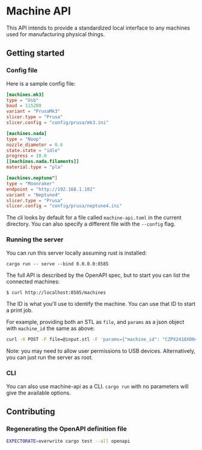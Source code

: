 # Machine API

This API intends to provide a standardized local interface to any machines used for manufacturing physical things.

## Getting started

### Config file

Here is a sample config file:

```toml
[machines.mk3]
type = "Usb"
baud = 115200
variant = "PrusaMk3"
slicer.type = "Prusa"
slicer.config = "config/prusa/mk3.ini"

[machines.nada]
type = "Noop"
nozzle_diameter = 0.6
state.state = "idle"
progress = 10.0
[[machines.nada.filaments]]
material.type = "pla"

[machines.neptune"]
type = "Moonraker"
endpoint = "http://192.168.1.102"
variant = "Neptune4"
slicer.type = "Prusa"
slicer.config = "config/prusa/neptune4.ini"
```

The cli looks by default for a file called `machine-api.toml` in the current
directory. You can also specify a different file with the `--config` flag.


### Running the server 

You can run this server locally assuming rust is installed:

```
cargo run -- serve --bind 0.0.0.0:8585
```

The full API is described by the OpenAPI spec, but to start you can list the connected machines:

```bash
$ curl http://localhost:8585/machines
```

The ID is what you'll use to identify the machine. You can use that ID to start a print job. 

For example, providing both an STL as `file`, and `params` as a json object with `machine_id` the same as above:

```bash
curl -X POST -F file=@input.stl -F 'params={"machine_id": "CZPX2418X004XK68718", "job_name": "my-cool-job"}' http://localhost:8585/print
```

Note: you may need to allow user permissions to USB devices. Alternatively, you can just run the server as root.

### CLI

You can also use machine-api as a CLI. `cargo run` with no parameters will give the available options.

## Contributing

### Regenerating the OpenAPI definition file

```bash
EXPECTORATE=overwrite cargo test --all openapi
```
